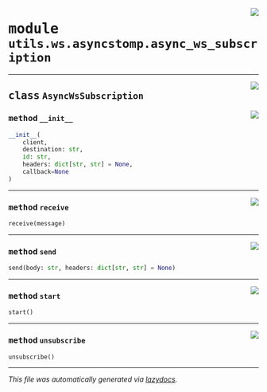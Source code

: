 <!-- markdownlint-disable -->

<a href="../../../src/switch/utils/ws/asyncstomp/async_ws_subscription.py#L0"><img align="right" src="https://img.shields.io/badge/-source-cccccc?style=flat-square"/></a>

# <kbd>module</kbd> `utils.ws.asyncstomp.async_ws_subscription`






---

<a href="../../../src/switch/utils/ws/asyncstomp/async_ws_subscription.py#L4"><img align="right" src="https://img.shields.io/badge/-source-cccccc?style=flat-square"/></a>

## <kbd>class</kbd> `AsyncWsSubscription`




<a href="../../../src/switch/utils/ws/asyncstomp/async_ws_subscription.py#L5"><img align="right" src="https://img.shields.io/badge/-source-cccccc?style=flat-square"/></a>

### <kbd>method</kbd> `__init__`

```python
__init__(
    client,
    destination: str,
    id: str,
    headers: dict[str, str] = None,
    callback=None
)
```








---

<a href="../../../src/switch/utils/ws/asyncstomp/async_ws_subscription.py#L18"><img align="right" src="https://img.shields.io/badge/-source-cccccc?style=flat-square"/></a>

### <kbd>method</kbd> `receive`

```python
receive(message)
```





---

<a href="../../../src/switch/utils/ws/asyncstomp/async_ws_subscription.py#L22"><img align="right" src="https://img.shields.io/badge/-source-cccccc?style=flat-square"/></a>

### <kbd>method</kbd> `send`

```python
send(body: str, headers: dict[str, str] = None)
```





---

<a href="../../../src/switch/utils/ws/asyncstomp/async_ws_subscription.py#L13"><img align="right" src="https://img.shields.io/badge/-source-cccccc?style=flat-square"/></a>

### <kbd>method</kbd> `start`

```python
start()
```





---

<a href="../../../src/switch/utils/ws/asyncstomp/async_ws_subscription.py#L26"><img align="right" src="https://img.shields.io/badge/-source-cccccc?style=flat-square"/></a>

### <kbd>method</kbd> `unsubscribe`

```python
unsubscribe()
```








---

_This file was automatically generated via [lazydocs](https://github.com/ml-tooling/lazydocs)._
